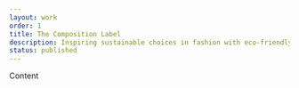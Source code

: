 ```yaml
---
layout: work
order: 1
title: The Composition Label
description: Inspiring sustainable choices in fashion with eco-friendly fabrics
status: published
---
```


Content